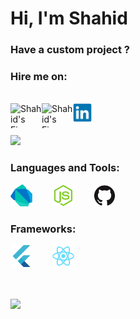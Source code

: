 # Hi, I'm Shahid
### Have a custom project ?
### Hire me on:
<br/>
<a href="https://www.fiverr.com/expertfullstack">
  <img align="left" alt="Shahid's Fiverr" width="50px" height="40px" src="https://dt2sdf0db8zob.cloudfront.net/wp-content/uploads/2019/08/fiverr-logo-2.png" />
</a>&nbsp;&nbsp;&nbsp;&nbsp;&nbsp;&nbsp;&nbsp;&nbsp;
<a href="https://www.upwork.com/freelancers/~0172ab5b11b7bd3f99?viewMode=1">
  <img align="left" alt="Shahid's Fiverr" width="50px" height="40px" src="https://live.staticflickr.com/65535/51173650762_336e322860_o.png" />
</a>&nbsp;&nbsp;&nbsp;&nbsp;&nbsp;&nbsp;&nbsp;&nbsp;
<a href="https://www.linkedin.com/in/shahid-bangash-320685158/">
  <img align="left" alt="Shahid's Linkdein" width="30px"  src="https://github.com/devicons/devicon/blob/master/icons/linkedin/linkedin-original.svg" />
</a>
<br/>
<br />
<br />
<img  src="https://github-readme-streak-stats.herokuapp.com?user=Shahidbangash&theme=dark" />
<br/>

### Languages and Tools:

<img src="https://github.com/devicons/devicon/blob/master/icons/dart/dart-original.svg" width="35px">&nbsp;&nbsp;&nbsp;&nbsp;&nbsp;&nbsp;&nbsp;&nbsp;<img src="https://github.com/devicons/devicon/blob/master/icons/nodejs/nodejs-original.svg" width="35px">&nbsp;&nbsp;&nbsp;&nbsp;&nbsp;&nbsp;&nbsp;&nbsp;<img src="https://github.com/devicons/devicon/blob/master/icons/github/github-original.svg" width="35px">


### Frameworks:
<img src="https://github.com/devicons/devicon/blob/master/icons/flutter/flutter-original.svg" width="35px">&nbsp;&nbsp;&nbsp;&nbsp;&nbsp;&nbsp;&nbsp;&nbsp;<img src="https://github.com/devicons/devicon/blob/master/icons/react/react-original.svg" width="35px">

<br />
<br />

<img align="left" src="https://github-readme-stats.vercel.app/api?username=Shahidbangash&show_icons=true&include_all_commits=true&theme=dark&count_private=true"/>


